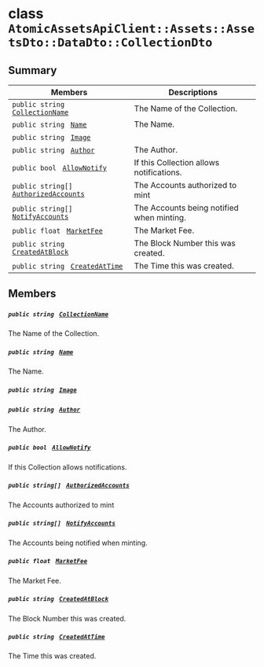 # class `AtomicAssetsApiClient::Assets::AssetsDto::DataDto::CollectionDto` 

## Summary

 Members                                | Descriptions                                
----------------------------------------|---------------------------------------------
`public string ` [`CollectionName`](#class_atomic_assets_api_client_1_1_assets_1_1_assets_dto_1_1_data_dto_1_1_collection_dto_1ab3dee328d6124bafe5953a8f45ce45ea) | The Name of the Collection.
`public string ` [`Name`](#class_atomic_assets_api_client_1_1_assets_1_1_assets_dto_1_1_data_dto_1_1_collection_dto_1a7ee9065718e6628dc7791b756fa6c0f9) | The Name.
`public string ` [`Image`](#class_atomic_assets_api_client_1_1_assets_1_1_assets_dto_1_1_data_dto_1_1_collection_dto_1a84b799af34f4b881a534bb6834b28360) | 
`public string ` [`Author`](#class_atomic_assets_api_client_1_1_assets_1_1_assets_dto_1_1_data_dto_1_1_collection_dto_1a13cf46aff4dea87a8f5285a09efece69) | The Author.
`public bool ` [`AllowNotify`](#class_atomic_assets_api_client_1_1_assets_1_1_assets_dto_1_1_data_dto_1_1_collection_dto_1a47cf88154d150fad46d4c5bffeeab3f4) | If this Collection allows notifications.
`public string[] ` [`AuthorizedAccounts`](#class_atomic_assets_api_client_1_1_assets_1_1_assets_dto_1_1_data_dto_1_1_collection_dto_1a73107b37932581e90371846fa5426738) | The Accounts authorized to mint <br/>
`public string[] ` [`NotifyAccounts`](#class_atomic_assets_api_client_1_1_assets_1_1_assets_dto_1_1_data_dto_1_1_collection_dto_1a630d4b26de24402e31e54373d21d0f66) | The Accounts being notified when minting.
`public float ` [`MarketFee`](#class_atomic_assets_api_client_1_1_assets_1_1_assets_dto_1_1_data_dto_1_1_collection_dto_1acb0447ac03c9fb10b63432c5294f3a93) | The Market Fee.
`public string ` [`CreatedAtBlock`](#class_atomic_assets_api_client_1_1_assets_1_1_assets_dto_1_1_data_dto_1_1_collection_dto_1a022adc431e5845376e250208a999e12d) | The Block Number this was created.
`public string ` [`CreatedAtTime`](#class_atomic_assets_api_client_1_1_assets_1_1_assets_dto_1_1_data_dto_1_1_collection_dto_1a4cb9b4aaa1372df6dc2bb7d8f4916403) | The Time this was created.

## Members

##### `public string ` [`CollectionName`](#class_atomic_assets_api_client_1_1_assets_1_1_assets_dto_1_1_data_dto_1_1_collection_dto_1ab3dee328d6124bafe5953a8f45ce45ea) 

The Name of the Collection.

##### `public string ` [`Name`](#class_atomic_assets_api_client_1_1_assets_1_1_assets_dto_1_1_data_dto_1_1_collection_dto_1a7ee9065718e6628dc7791b756fa6c0f9) 

The Name.

##### `public string ` [`Image`](#class_atomic_assets_api_client_1_1_assets_1_1_assets_dto_1_1_data_dto_1_1_collection_dto_1a84b799af34f4b881a534bb6834b28360) 

##### `public string ` [`Author`](#class_atomic_assets_api_client_1_1_assets_1_1_assets_dto_1_1_data_dto_1_1_collection_dto_1a13cf46aff4dea87a8f5285a09efece69) 

The Author.

##### `public bool ` [`AllowNotify`](#class_atomic_assets_api_client_1_1_assets_1_1_assets_dto_1_1_data_dto_1_1_collection_dto_1a47cf88154d150fad46d4c5bffeeab3f4) 

If this Collection allows notifications.

##### `public string[] ` [`AuthorizedAccounts`](#class_atomic_assets_api_client_1_1_assets_1_1_assets_dto_1_1_data_dto_1_1_collection_dto_1a73107b37932581e90371846fa5426738) 

The Accounts authorized to mint <br/>

##### `public string[] ` [`NotifyAccounts`](#class_atomic_assets_api_client_1_1_assets_1_1_assets_dto_1_1_data_dto_1_1_collection_dto_1a630d4b26de24402e31e54373d21d0f66) 

The Accounts being notified when minting.

##### `public float ` [`MarketFee`](#class_atomic_assets_api_client_1_1_assets_1_1_assets_dto_1_1_data_dto_1_1_collection_dto_1acb0447ac03c9fb10b63432c5294f3a93) 

The Market Fee.

##### `public string ` [`CreatedAtBlock`](#class_atomic_assets_api_client_1_1_assets_1_1_assets_dto_1_1_data_dto_1_1_collection_dto_1a022adc431e5845376e250208a999e12d) 

The Block Number this was created.

##### `public string ` [`CreatedAtTime`](#class_atomic_assets_api_client_1_1_assets_1_1_assets_dto_1_1_data_dto_1_1_collection_dto_1a4cb9b4aaa1372df6dc2bb7d8f4916403) 

The Time this was created.

